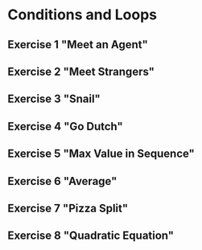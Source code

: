 # Conditions and Loops
## Exercise 1 "Meet an Agent"
## Exercise 2 "Meet Strangers"
## Exercise 3 "Snail"
## Exercise 4 "Go Dutch"
## Exercise 5 "Max Value in Sequence"
## Exercise 6 "Average"
## Exercise 7 "Pizza Split"
## Exercise 8 "Quadratic Equation"
